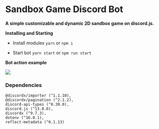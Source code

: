 # Sandbox Game Discord Bot
 
**A simple customizable and dynamic 2D sandbox game on discord.js.**

**Installing and Starting**

* Install modules
    `yarn` or `npm i`

* Start bot
    `yarn start` or `npm run start`

**Bot action example**

![](https//github.com/Xtreme123456/sandbox_game/blob/main/ecc386928ec04200c859f463f77ec19b.gif)

### Dependencies
    @discordx/importer (^1.1.10),
    @discordx/pagination (^2.1.2),
    discord-api-types (^0.30.0),
    discord.js (^13.8.0),
    discordx (^9.7.3),
    dotenv (^16.0.1),
    reflect-metadata (^0.1.13)